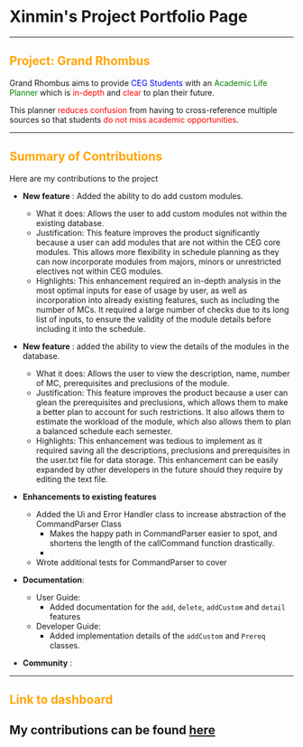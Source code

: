 # Xinmin's Project Portfolio Page

---
<h2>
<span style="color:orange;">Project: Grand Rhombus</span>
</h2>
Grand Rhombus aims to provide <span style="color:blue;">CEG Students</span> with an 
<span style="color:green;">Academic Life Planner</span> which is <span style="color:red;"> in-depth </span> and 
<span style="color:red;"> clear </span> to plan their future.

This planner <span style="color:red;">reduces confusion</span> from having to cross-reference multiple sources so that students <span style="color:red;">do not miss academic opportunities</span>.

---

<h2>
<span style="color:orange;">Summary of Contributions</span>
</h2>

Here are my contributions to the project

- **New feature** : 
Added the ability to do add custom modules.
  - What it does: Allows the user to add custom modules not within the existing database.
  - Justification: This feature improves the product significantly because a user can add modules that are not within
  the CEG core modules. This allows more flexibility in schedule planning as they can now incorporate modules from
  majors, minors or unrestricted electives not within CEG modules.
  - Highlights: This enhancement required an in-depth analysis in the most optimal inputs for ease of usage by user,
  as well as incorporation into already existing features, such as including the number of MCs. It required a large
  number of checks due to its long list of inputs, to ensure the validity of the module details before including it 
  into the schedule.
- **New feature** : 
added the ability to view the details of the modules in the database.
  - What it does: Allows the user to view the description, name, number of MC, prerequisites and preclusions of the
  module. 
  - Justification: This feature improves the product because a user can glean the prerequisites and preclusions, which 
  allows them to make a better plan to account for such restrictions. It also allows them to estimate the workload of 
  the module, which also allows them to plan a balanced schedule each semester. 
  - Highlights: This enhancement was tedious to implement as it required saving all the descriptions, preclusions and
  prerequisites in the user.txt file for data storage. This enhancement can be easily expanded by other developers in 
  the future should they require by editing the text file.



- **Enhancements to existing features**
  - Added the Ui and Error Handler class to increase abstraction of the CommandParser Class
    - Makes the happy path in CommandParser easier to spot, and shortens the length of the callCommand function
    drastically.
    - 
  - Wrote additional tests for CommandParser to cover 

- **Documentation**:
  - User Guide:
    - Added documentation for the `add`, `delete`, `addCustom` and `detail` features
  - Developer Guide:
    - Added implementation details of the `addCustom` and `Prereq` classes.

- **Community** :


---

<h2>
<span style="color:orange;">Link to dashboard</span>
</h2>


My contributions can be found [here](https://nus-cs2113-ay2425s2.github.io/tp-dashboard/?search=xmtan1&breakdown=true)
---